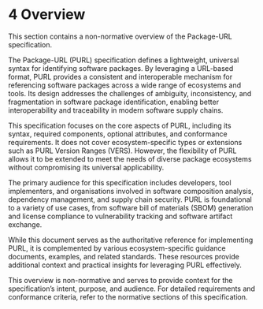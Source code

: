 # 4 Overview

This section contains a non-normative overview of the Package-URL specification.

The Package-URL (PURL) specification defines a lightweight, universal syntax for identifying software packages. By leveraging a URL-based format, PURL provides a consistent and interoperable mechanism for referencing software packages across a wide range of ecosystems and tools. Its design addresses the challenges of ambiguity, inconsistency, and fragmentation in software package identification, enabling better interoperability and traceability in modern software supply chains.

This specification focuses on the core aspects of PURL, including its syntax, required components, optional attributes, and conformance requirements. It does not cover ecosystem-specific types or extensions such as PURL Version Ranges (VERS). However, the flexibility of PURL allows it to be extended to meet the needs of diverse package ecosystems without compromising its universal applicability.

The primary audience for this specification includes developers, tool implementers, and organisations involved in software composition analysis, dependency management, and supply chain security. PURL is foundational to a variety of use cases, from software bill of materials (SBOM) generation and license compliance to vulnerability tracking and software artifact exchange.

While this document serves as the authoritative reference for implementing PURL, it is complemented by various ecosystem-specific guidance documents, examples, and related standards. These resources provide additional context and practical insights for leveraging PURL effectively.

This overview is non-normative and serves to provide context for the specification’s intent, purpose, and audience. For detailed requirements and conformance criteria, refer to the normative sections of this specification.

